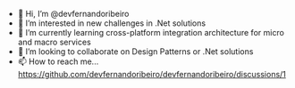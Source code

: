 - 👋 Hi, I’m @devfernandoribeiro
- 👀 I’m interested in new challenges in .Net solutions
- 🌱 I’m currently learning cross-platform integration architecture for micro and macro services
- 💞️ I’m looking to collaborate on Design Patterns or .Net solutions
- 📫 How to reach me... https://github.com/devfernandoribeiro/devfernandoribeiro/discussions/1

<!---
devfernandoribeiro/devfernandoribeiro is a ✨ special ✨ repository because its `README.md` (this file) appears on your GitHub profile.
You can click the Preview link to take a look at your changes.
--->
